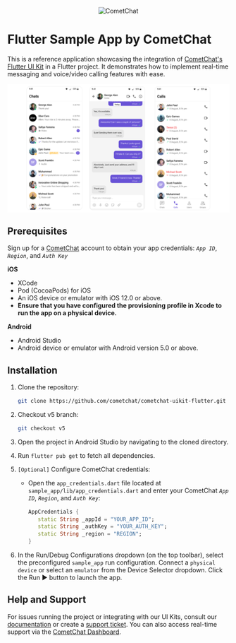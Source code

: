 
<p align="center">
  <img alt="CometChat" src="https://assets.cometchat.io/website/images/logos/banner.png">
</p>

# Flutter Sample App by CometChat

This is a reference application showcasing the integration of [CometChat's Flutter UI Kit](https://www.cometchat.com/docs/ui-kit/flutter/5.0/overview) in a Flutter project. It demonstrates how to implement real-time messaging and voice/video calling features with ease.

<div style="display: flex; align-items: center; justify-content: center">
   <img src="../screenshots/overview_cometchat_screens.png" />
</div>


## Prerequisites

Sign up for a [CometChat](https://app.cometchat.com/) account to obtain your app credentials: _`App ID`_, _`Region`_, and _`Auth Key`_

**iOS**
- XCode
- Pod (CocoaPods) for iOS
- An iOS device or emulator with iOS 12.0 or above.
- **Ensure that you have configured the provisioning profile in Xcode to run the app on a physical device.**

**Android**
- Android Studio
- Android device or emulator with Android version 5.0 or above.


## Installation

1. Clone the repository:
   ```sh
   git clone https://github.com/cometchat/cometchat-uikit-flutter.git
   ```

2. Checkout v5 branch:
   ```sh
   git checkout v5
   ```

3. Open the project in Android Studio by navigating to the cloned directory.

4. Run `flutter pub get` to fetch all dependencies.

5. `[Optional]` Configure CometChat credentials:
   - Open the `app_credentials.dart` file located at `sample_app/lib/app_credentials.dart` and enter your CometChat _`App ID`_, _`Region`_, and _`Auth Key`_:
     ```dart
     AppCredentials {
        static String _appId = "YOUR_APP_ID";
        static String _authKey = "YOUR_AUTH_KEY";
        static String _region = "REGION";
     }
     ```

6. In the Run/Debug Configurations dropdown (on the top toolbar), select the preconfigured `sample_app` run configuration. Connect a `physical device` or select an `emulator` from the Device Selector dropdown. Click the Run ▶ button to launch the app.

## Help and Support

For issues running the project or integrating with our UI Kits, consult our [documentation](https://www.cometchat.com/docs/ui-kit/flutter/5.0/getting-started) or create a [support ticket](https://help.cometchat.com/hc/en-us). You can also access real-time support via the [CometChat Dashboard](http://app.cometchat.com/).